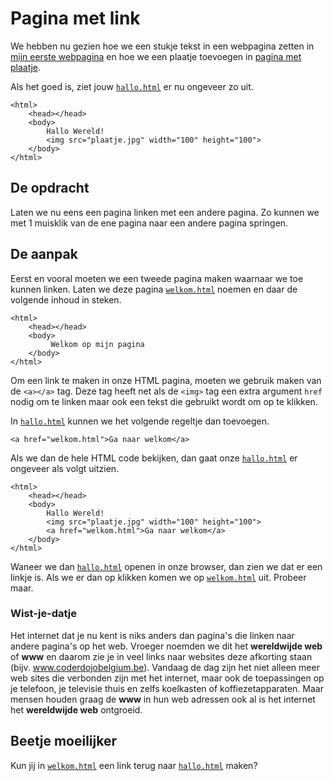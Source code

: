 # Pagina met link

We hebben nu gezien hoe we een stukje tekst in een webpagina zetten in [mijn eerste webpagina](https://github.com/CoderDojoMechelen/mijn-eerste-webpagina) en hoe we een plaatje toevoegen in [pagina met plaatje](https://github.com/CoderDojoMechelen/pagina-met-plaatje).

Als het goed is, ziet jouw [`hallo.html`](hallo.html) er nu ongeveer zo uit.

```
<html>
    <head></head>
    <body>
        Hallo Wereld!
        <img src="plaatje.jpg" width="100" height="100">
    </body>
</html>
```

## De opdracht

Laten we nu eens een pagina linken met een andere pagina. Zo kunnen we met 1 muisklik van de ene pagina naar een andere pagina springen.

## De aanpak

Eerst en vooral moeten we een tweede pagina maken waarnaar we toe kunnen linken. Laten we deze pagina [`welkom.html`](welkom.html) noemen en daar de volgende inhoud in steken.

```
<html>
    <head></head>
    <body>
         Welkom op mijn pagina
    </body>
</html>
```

Om een link te maken in onze HTML pagina, moeten we gebruik maken van de `<a></a>` tag. Deze tag heeft net als de `<img>` tag een extra argument `href` nodig om te linken maar ook een tekst die gebruikt wordt om op te klikken.

In [`hallo.html`](hallo.html) kunnen we het volgende regeltje dan toevoegen.

```
<a href="welkom.html">Ga naar welkom</a>
```

Als we dan de hele HTML code bekijken, dan gaat onze [`hallo.html`](hallo.html) er ongeveer als volgt uitzien.

```
<html>
    <head></head>
    <body>
        Hallo Wereld!
        <img src="plaatje.jpg" width="100" height="100">
        <a href="welkom.html">Ga naar welkom</a>
    </body>
</html>
```

Waneer we dan [`hallo.html`](hallo.html) openen in onze browser, dan zien we dat er een linkje is. Als we er dan op klikken komen we op [`welkom.html`](welkom.html) uit. Probeer maar.

### Wist-je-datje

Het internet dat je nu kent is niks anders dan pagina's die linken naar andere pagina's op het web. Vroeger noemden we dit het **wereldwijde web** of **www** en daarom zie je in veel links naar websites deze afkorting staan (bijv. www.coderdojobelgium.be). Vandaag de dag zijn het niet alleen meer web sites die verbonden zijn met het internet, maar ook de toepassingen op je telefoon, je televisie thuis en zelfs koelkasten of koffiezetapparaten. Maar mensen houden graag de **www** in hun web adressen ook al is het internet het **wereldwijde web** ontgroeid.

## Beetje moeilijker

Kun jij in [`welkom.html`](welkom.html) een link terug naar [`hallo.html`](hallo.html) maken?
